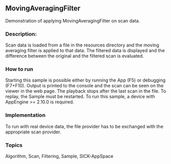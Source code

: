 ## MovingAveragingFilter
Demonstration of applying MovingAveragingFilter on scan data.
### Description:
Scan data is loaded from a file in the resources directory and the moving averaging filter is applied to that data. The filtered data is displayed and the difference between the original and the filtered scan is evaluated.
### How to run
Starting this sample is possible either by running the App (F5) or debugging (F7+F10). Output is printed to the console and the scan can be seen on the viewer in the web page.
The playback stops after the last scan in the file. To replay, the Sample must be restarted.
To run this sample, a device with AppEngine >= 2.10.0 is required.
### Implementation
To run with real device data, the file provider has to be exchanged with the appropriate scan provider.

### Topics
Algorithm, Scan, Filtering, Sample, SICK-AppSpace
